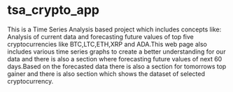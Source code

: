 # tsa_crypto_app
This is a Time Series Analysis based project which includes concepts like: Analysis of current data and forecasting future values of top five cryptocurrencies like BTC,LTC,ETH,XRP and ADA.This web page also includes various time series graphs to create a better understanding for our data and there is also a section where forecasting future values of next 60 days.Based on the forecasted data there is also a section for tomorrows top gainer and there is also section which shows the dataset of selected cryptocurrency.
